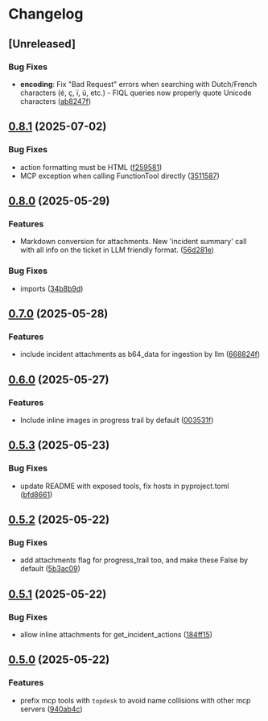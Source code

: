 # Changelog

## [Unreleased]

### Bug Fixes

* **encoding**: Fix "Bad Request" errors when searching with Dutch/French characters (é, ç, ï, ü, etc.) - FIQL queries now properly quote Unicode characters ([ab8247f](https://github.com/SeeITBV/Topdesk_MCP_python/commit/ab8247f))

## [0.8.1](https://github.com/dbsanfte/topdesk-mcp/compare/v0.8.0...v0.8.1) (2025-07-02)


### Bug Fixes

* action formatting must be HTML ([f259581](https://github.com/dbsanfte/topdesk-mcp/commit/f259581bdfec7bd611f4d6e8dce208563511f89c))
* MCP exception when calling FunctionTool directly ([3511587](https://github.com/dbsanfte/topdesk-mcp/commit/35115877426e863b4cd0ea35fa642d7d83040bad))

## [0.8.0](https://github.com/dbsanfte/topdesk-mcp/compare/v0.7.0...v0.8.0) (2025-05-29)


### Features

* Markdown conversion for attachments. New 'incident summary' call with all info on the ticket in LLM friendly format. ([56d281e](https://github.com/dbsanfte/topdesk-mcp/commit/56d281e9dcffad11f0b1d80ca6c00afa0a8158f6))


### Bug Fixes

* imports ([34b8b9d](https://github.com/dbsanfte/topdesk-mcp/commit/34b8b9d6079eaf90f0dc573f848b4e26eaa4cb6f))

## [0.7.0](https://github.com/dbsanfte/topdesk-mcp/compare/v0.6.0...v0.7.0) (2025-05-28)


### Features

* include incident attachments as b64_data for ingestion by llm ([668824f](https://github.com/dbsanfte/topdesk-mcp/commit/668824f94536949a8eb9b87b55a2af2e2c3984c3))

## [0.6.0](https://github.com/dbsanfte/topdesk-mcp/compare/v0.5.3...v0.6.0) (2025-05-27)


### Features

* Include inline images in progress trail by default ([003531f](https://github.com/dbsanfte/topdesk-mcp/commit/003531f7d8821b84e5eff4ffbabcbcee29fadd20))

## [0.5.3](https://github.com/dbsanfte/topdesk-mcp/compare/v0.5.2...v0.5.3) (2025-05-23)


### Bug Fixes

* update README with exposed tools, fix hosts in pyproject.toml ([bfd8661](https://github.com/dbsanfte/topdesk-mcp/commit/bfd8661302e8d9bc88f5b4087f480542e496df07))

## [0.5.2](https://github.com/dbsanfte/topdesk-mcp/compare/v0.5.1...v0.5.2) (2025-05-22)


### Bug Fixes

* add attachments flag for progress_trail too, and make these False by default ([5b3ac09](https://github.com/dbsanfte/topdesk-mcp/commit/5b3ac0903b57fa6e53ab47d1baa0a1043b5cf79c))

## [0.5.1](https://github.com/dbsanfte/topdesk-mcp/compare/v0.5.0...v0.5.1) (2025-05-22)


### Bug Fixes

* allow inline attachments for get_incident_actions ([184ff15](https://github.com/dbsanfte/topdesk-mcp/commit/184ff150d7688a8d2d452829fa2db4ab1b96fe30))

## [0.5.0](https://github.com/dbsanfte/topdesk-mcp/compare/0.4.5...v0.5.0) (2025-05-22)


### Features

* prefix mcp tools with `topdesk` to avoid name collisions with other mcp servers ([940ab4c](https://github.com/dbsanfte/topdesk-mcp/commit/940ab4c7b05ff36bdc18bc7187119a028e11cc78))
